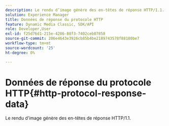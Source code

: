 ```yaml
---
description: Le rendu d’image génère des en-têtes de réponse HTTP/1.1.
solution: Experience Manager
title: Données de réponse du protocole HTTP
feature: Dynamic Media Classic, SDK/API
role: Developer,User
exl-id: f25d76d1-215e-4286-88f3-7402ceb07858
source-git-commit: 206e4643e3926cb85b4be2189743578f88180be7
workflow-type: tm+mt
source-wordcount: '25'
ht-degree: 0%

---
```


# Données de réponse du protocole HTTP{#http-protocol-response-data}

Le rendu d’image génère des en-têtes de réponse HTTP/1.1.
